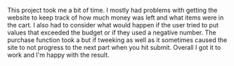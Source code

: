 This project took me a bit of time. I mostly had problems with getting the website to keep track of how much money was left and what items were in the cart. 
I also had to consider what would happen if the user tried to put values that exceeded the budget or if they used a negative number. The purchase function took a but if tweeking
as well as it sometimes caused the site to not progress to the next part when you hit submit. Overall I got it to work and I'm happy with the result. 
